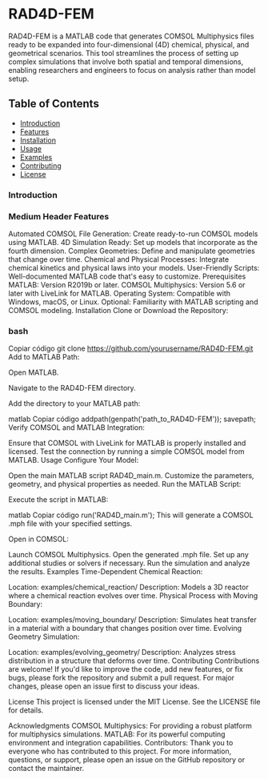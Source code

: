# RAD4D-FEM
RAD4D-FEM is a MATLAB code that generates COMSOL Multiphysics files ready to be expanded into four-dimensional (4D) chemical, physical, and geometrical scenarios. This tool streamlines the process of setting up complex simulations that involve both spatial and temporal dimensions, enabling researchers and engineers to focus on analysis rather than model setup.

## Table of Contents
- [Introduction](#introduction)
- [Features](#features)
- [Installation](#installation)
- [Usage](#usage)
- [Examples](#examples)
- [Contributing](#contributing)
- [License](#license)

### Introduction




### Medium Header Features
Automated COMSOL File Generation: Create ready-to-run COMSOL models using MATLAB.
4D Simulation Ready: Set up models that incorporate  as the fourth dimension.
Complex Geometries: Define and manipulate geometries that change over time.
Chemical and Physical Processes: Integrate chemical kinetics and physical laws into your models.
User-Friendly Scripts: Well-documented MATLAB code that's easy to customize.
Prerequisites
MATLAB: Version R2019b or later.
COMSOL Multiphysics: Version 5.6 or later with LiveLink for MATLAB.
Operating System: Compatible with Windows, macOS, or Linux.
Optional: Familiarity with MATLAB scripting and COMSOL modeling.
Installation
Clone or Download the Repository:

###  bash
Copiar código
git clone https://github.com/yourusername/RAD4D-FEM.git
Add to MATLAB Path:

Open MATLAB.

Navigate to the RAD4D-FEM directory.

Add the directory to your MATLAB path:

matlab
Copiar código
addpath(genpath('path_to_RAD4D-FEM'));
savepath;
Verify COMSOL and MATLAB Integration:

Ensure that COMSOL with LiveLink for MATLAB is properly installed and licensed.
Test the connection by running a simple COMSOL model from MATLAB.
Usage
Configure Your Model:

Open the main MATLAB script RAD4D_main.m.
Customize the parameters, geometry, and physical properties as needed.
Run the MATLAB Script:

Execute the script in MATLAB:

matlab
Copiar código
run('RAD4D_main.m');
This will generate a COMSOL .mph file with your specified settings.

Open in COMSOL:

Launch COMSOL Multiphysics.
Open the generated .mph file.
Set up any additional studies or solvers if necessary.
Run the simulation and analyze the results.
Examples
Time-Dependent Chemical Reaction:

Location: examples/chemical_reaction/
Description: Models a 3D reactor where a chemical reaction evolves over time.
Physical Process with Moving Boundary:

Location: examples/moving_boundary/
Description: Simulates heat transfer in a material with a boundary that changes position over time.
Evolving Geometry Simulation:

Location: examples/evolving_geometry/
Description: Analyzes stress distribution in a structure that deforms over time.
Contributing
Contributions are welcome! If you'd like to improve the code, add new features, or fix bugs, please fork the repository and submit a pull request. For major changes, please open an issue first to discuss your ideas.

License
This project is licensed under the MIT License. See the LICENSE file for details.

Acknowledgments
COMSOL Multiphysics: For providing a robust platform for multiphysics simulations.
MATLAB: For its powerful computing environment and integration capabilities.
Contributors: Thank you to everyone who has contributed to this project.
For more information, questions, or support, please open an issue on the GitHub repository or contact the maintainer.

